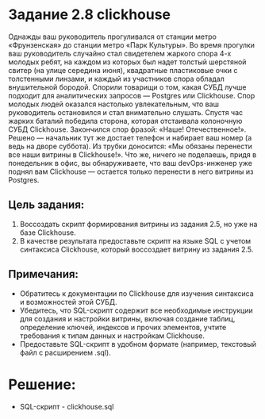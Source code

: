 # Задание 2.8 clickhouse

Однажды ваш руководитель прогуливался от станции метро «Фрунзенская» до станции метро «Парк Культуры». Во время прогулки ваш руководитель случайно стал свидетелем жаркого спора 4-х молодых ребят, на каждом из которых был надет толстый шерстяной свитер (на улице середина июня), квадратные пластиковые очки с толстенными линзами, и каждый из участников спора обладал внушительной бородой. Спорили товарищи о том, какая СУБД лучше подходит для аналитических запросов — Postgres или Clickhouse. Спор молодых людей оказался настолько увлекательным, что ваш руководитель остановился и стал внимательно слушать. Спустя час жарких баталий победила сторона, которая отстаивала колоночную СУБД Clickhouse. Закончился спор фразой: «Наше! Отечественное!».
Решено — начальник тут же достает телефон и набирает ваш номер (а ведь на дворе суббота). Из трубки доносится: «Мы обязаны перенести все наши витрины в Clickhouse!». Что же, ничего не поделаешь, придя в понедельник в офис, вы обнаруживаете, что ваш devOps-инженер уже поднял вам Clickhouse — остается только перенести в него витрины из Postgres. 

## Цель задания: 
1) Воссоздать скрипт формирования витрины из задания 2.5, но уже на базе Clickhouse. 
2) В качестве результата предоставьте скрипт на языке SQL с учетом синтаксиса Clickhouse, который воссоздает витрину из задания 2.5.

## Примечания:

- Обратитесь к документации по Clickhouse для изучения синтаксиса и возможностей этой СУБД.
- Убедитесь, что SQL-скрипт содержит все необходимые инструкции для создания и настройки витрины, включая создание таблиц, определение ключей, индексов и прочих элементов, учтите требования к типам данных и настройкам Clickhouse.
- Предоставьте SQL-скрипт в удобном формате (например, текстовый файл с расширением .sql).

# Решение:
- SQL-скрипт - clickhouse.sql